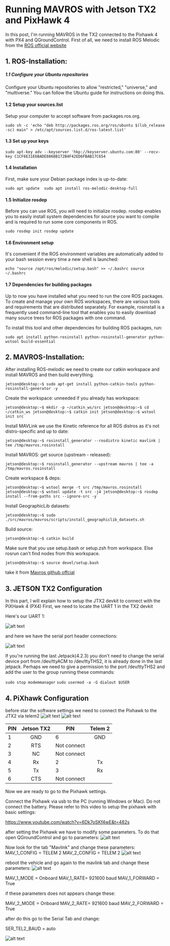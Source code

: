# Running MAVROS with Jetson TX2 and PixHawk 4

In this post, I'm running MAVROS in the TX2 connected to the Pixhawk 4 with PX4 and QGroundControl. First of all, we need to install ROS Melodic from the [ROS official website](http://wiki.ros.org/melodic/Installation/Ubuntu "ROS-Melodic for Ubuntu 18.04") 

## 1. ROS-Installation:

##### 1.1 Configure your Ubuntu repositories
Configure your Ubuntu repositories to allow "restricted," "universe," and "multiverse." You can follow the Ubuntu guide for instructions on doing this.

#### 1.2 Setup your sources.list
Setup your computer to accept software from packages.ros.org.

`sudo sh -c 'echo "deb http://packages.ros.org/ros/ubuntu $(lsb_release -sc) main" > /etc/apt/sources.list.d/ros-latest.list'`

#### 1.3 Set up your keys

`sudo apt-key adv --keyserver 'hkp://keyserver.ubuntu.com:80' --recv-key C1CF6E31E6BADE8868B172B4F42ED6FBAB17C654`

#### 1.4 Installation
First, make sure your Debian package index is up-to-date:

`sudo apt update 
 sudo apt install ros-melodic-desktop-full`

#### 1.5 Initialize rosdep
Before you can use ROS, you will need to initialize rosdep. rosdep enables you to easily install system dependencies for source you want to compile and is required to run some core components in ROS.

`sudo rosdep init
 rosdep update`

#### 1.6 Environment setup
It's convenient if the ROS environment variables are automatically added to your bash session every time a new shell is launched:

`echo "source /opt/ros/melodic/setup.bash" >> ~/.bashrc
 source ~/.bashrc`

#### 1.7 Dependencies for building packages
Up to now you have installed what you need to run the core ROS packages. To create and manage your own ROS workspaces, there are various tools and requirements that are distributed separately. For example, rosinstall is a frequently used command-line tool that enables you to easily download many source trees for ROS packages with one command.

To install this tool and other dependencies for building ROS packages, run:

`sudo apt install python-rosinstall python-rosinstall-generator python-wstool build-essential`

## 2. MAVROS-Installation:
After installing ROS-melodic we need to create our catkin workspace and install MAVROS and then build everything.

`jetson@desktop:~$ sudo apt-get install python-catkin-tools python-rosinstall-generator -y`

Create the workspace: unneeded if you already has workspace:

`jetson@desktop:~$ mkdir -p ~/catkin_ws/src
jetson@desktop:~$ cd ~/catkin_ws
jetson@desktop:~$ catkin init
jetson@desktop:~$ wstool init src`

Install MAVLink
we use the Kinetic reference for all ROS distros as it's not distro-specific and up to date:

`jetson@desktop:~$ rosinstall_generator --rosdistro kinetic mavlink | tee /tmp/mavros.rosinstall`

Install MAVROS: get source (upstream - released):

`jetson@desktop:~$ rosinstall_generator --upstream mavros | tee -a /tmp/mavros.rosinstall`

Create workspace & deps:

`jetson@desktop:~$ wstool merge -t src /tmp/mavros.rosinstall
jetson@desktop:~$ wstool update -t src -j4
jetson@desktop:~$ rosdep install --from-paths src --ignore-src -y`

Install GeographicLib datasets:

`jetson@desktop:~$ sudo ./src/mavros/mavros/scripts/install_geographiclib_datasets.sh`

Build source:

`jetson@desktop:~$ catkin build`

Make sure that you use setup.bash or setup.zsh from workspace.
Else rosrun can't find nodes from this workspace.

`jetson@desktop:~$ source devel/setup.bash `

 take it from [Mavros github offcial](https://github.com/mavlink/mavros/blob/master/mavros/README.md) 
 
 
 ## 3. JETSON TX2 Configuration
 In this part, I will explain how to setup the JTX2 devkit to connect with the PiXHawk 4 (PX4)
 First, we need to locate the UART 1 in the TX2 devkit
 
 Here's our UART 1:

![alt text](https://github.com/DiegoHerrera1890/Pixhawk-connected-to-Jetson-Tx2-devkit/blob/master/uart_tx2.jpg "UART 1  /dev/ttyTHS2")

 and here we have the serial port header connections:
 
 ![alt text](https://github.com/DiegoHerrera1890/Pixhawk-connected-to-Jetson-Tx2-devkit/blob/master/uart%201.PNG "Pin 1 is GND")
 
 If you're running the last Jetpack(4.2.3) you don't need to change the serial device port from /dev/ttyACM to /dev/ttyTHS2, it is already done in the last jetpack. Perhaps we need to give a permission to the port /dev/ttyTHS2 and add the user to the group running these commands:
 
 `sudo stop modemmanager`
 `sudo usermod -a -G dialout $USER`

## 4. PiXhawk Configuration
before star the software settings we need to connect the Pixhawk to the JTX2 via telem2
![alt text](https://github.com/DiegoHerrera1890/Pixhawk-connected-to-Jetson-Tx2-devkit/blob/master/pixhawk_LI.jpg "telem 2")
![alt text](https://github.com/DiegoHerrera1890/Pixhawk-connected-to-Jetson-Tx2-devkit/blob/master/telem2.PNG "telem 2 pin details")


| PIN | Jetson TX2 | PIN | Telem 2 |
| --- |:----------:| --- |:-------:|
| 1   | GND        |  6  |   GND   |
| 2   | RTS        |   Not connect |
| 3   | NC         |   Not connect |
| 4   | Rx         |  2  |    Tx   |
| 5   | Tx         |  3  |    Rx   |
| 6   | CTS        |   Not connect |

Now we are ready to go to the Pixhawk settings.

Connect the Pixhawk via usb to the PC (running Windows or Mac). Do not connect the battery.
Please refer to this video to setup the pixhawk with basic settings:

https://www.youtube.com/watch?v=6Dk7oSKf4wE&t=482s

after setting the Pixhawk we have to modify some parameters.
To do that open QGroundControl and go to parameters:
![alt text](https://github.com/DiegoHerrera1890/Pixhawk-connected-to-Jetson-Tx2-devkit/blob/master/parameters.PNG "parameters")

Now look for the tab "Mavlink" and change these parameters:
MAV_1_CONFIG = TELEM 2
MAV_2_CONFIG = TELEM 2
![alt text](https://github.com/DiegoHerrera1890/Pixhawk-connected-to-Jetson-Tx2-devkit/blob/master/mavlink.PNG "parameters")

reboot the vehicle and go again to the mavlink tab and change these parameters:
![alt text](https://github.com/DiegoHerrera1890/Pixhawk-connected-to-Jetson-Tx2-devkit/blob/master/mavlink_conf.PNG "parameters")

MAV_1_MODE = Onboard
MAV_1_RATE= 921600 baud
MAV_1_FORWARD = True

if these parameters does not appears change these:

MAV_2_MODE = Onboard
MAV_2_RATE= 921600 baud
MAV_2_FORWARD = True

after do this go to the Serial Tab and change:

SER_TEL2_BAUD = auto

![alt text](https://github.com/DiegoHerrera1890/Pixhawk-connected-to-Jetson-Tx2-devkit/blob/master/serial_conf.PNG "serie conf")





